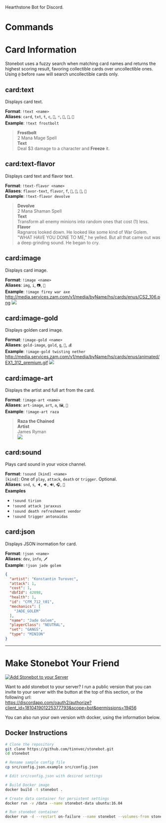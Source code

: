 Hearthstone Bot for Discord.

# Commands

# Card Information

Stonebot uses a fuzzy search when matching card names and returns the highest scoring result, favoring collectible cards over uncollectible ones. Using `@` before `name` will search uncollectible cards only.

## card:text

Displays card text.  

**Format**: `!text <name>`  
**Aliases**: `card`, `txt`, `t`, `c`, `🎴`, `🃏`, `📝`, `📜`, `📃`  
**Example**: `!text frostbolt`
> **Frostbolt**  
> 2 Mana Mage Spell  
> **Text**  
> Deal $3 damage to a character and **Freeze** it.

## card:text-flavor

Displays card text and flavor text.

**Format**: `!text-flavor <name>`  
**Aliases**: `flavor-text`, `flavor`, `f`, `🥓`, `🍗`, `🍿`, `🍰`  
**Example**: `!text-flavor devolve`
> **Devolve**  
> 2 Mana Shaman Spell  
> **Text**  
> Transform all enemy minions into random ones that cost (1) less.  
> **Flavor**  
> Ragnaros looked down. He looked like some kind of War Golem. "WHAT HAVE YOU DONE TO ME," he yelled. But all that came out was a deep grinding sound. He began to cry.

## card:image

Displays card image.

**Format**: `!image <name>`  
**Aliases**: `img`, `i`, `📷`, `📸`  
**Example**: `!image firey war axe`  
http://media.services.zam.com/v1/media/byName/hs/cards/enus/CS2_106.png
![](http://media.services.zam.com/v1/media/byName/hs/cards/enus/CS2_106.png)

## card:image-gold

Displays golden card image.

**Format**: `!image-gold <name>`  
**Aliases**: `gold-image`, `gold`, `g`, `👑`, `💰`  
**Example**: `!image-gold twisting nether`
http://media.services.zam.com/v1/media/byName/hs/cards/enus/animated/EX1_312_premium.gif
![](http://media.services.zam.com/v1/media/byName/hs/cards/enus/animated/EX1_312_premium.gif)

## card:image-art

Displays the artist and full art from the card.

**Format**: `!image-art <name>`  
**Aliases**: `art-image`, `art`, `a`, `🖼`, `🎨`  
**Example**: `!image-art raza`
> **Raza the Chained**  
> **Artist**  
> James Ryman  
> ![](https://art.hearthstonejson.com/v1/512x/CFM_020.jpg)

## card:sound

Plays card sound in your voice channel.

**Format**: `!sound [kind] <name>`  
`[kind]`: One of `play`, `attack`, `death` or `trigger`. Optional.  
**Aliases**: `snd`, `s`, `🔈`, `🔉`, `🔊`, `🎧`, `🎵`  
**Examples**
* `!sound tirion`
* `!sound attack jaraxxus`
* `!sound death refreshment vendor`
* `!sound trigger antonaidas`

## card:json

Displays JSON inormation for card.

**Format**: `!json <name>`  
**Aliases**: `dev`, `info`, `🗡`  
**Example**: `!json jade golem`
```json
{
  "artist": "Konstantin Turovec",
  "attack": 1,
  "cost": 1,
  "dbfId": 42098,
  "health": 1,
  "id": "CFM_712_t01",
  "mechanics": [
    "JADE_GOLEM"
  ],
  "name": "Jade Golem",
  "playerClass": "NEUTRAL",
  "set": "GANGS",
  "type": "MINION"
}
```

---

# Make Stonebot Your Friend

[![Add Stonebot to your Server][discord-add-badge]][discord-oauth-link]

[discord-oauth-link]: https://discordapp.com/oauth2/authorize?client_id=181041901225377793&scope=bot&permissions=19456
[discord-add-badge]: https://img.shields.io/badge/Discord-Invite%20Stonebot-7289DA.svg?style=flat-square

Want to add stonebot to your server? I run a public version that you can invite to your server with the button at the top of this section, or the following url:  
https://discordapp.com/oauth2/authorize?client_id=181041901225377793&scope=bot&permissions=19456

You can also run your own version with docker, using the information below.

## Docker Instructions

```bash
# Clone the repository
git clone https://github.com/tinnvec/stonebot.git
cd stonebot

# Rename sample config file
cp src/config.json.example src/config.json

# Edit src/config.json with desired settings

# Build Docker image
docker build -t stonebot .

# Create data container for persistent settings
docker run -v /data --name stonebot-data ubuntu:16.04

# Run stonebot container
docker run -d --restart on-failure --name stonebot --volumes-from stonebot-data stonebot
```

